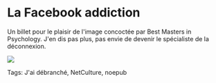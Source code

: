 # La Facebook addiction

Un billet pour le plaisir de l'image concoctée par Best Masters in Psychology. J'en dis pas plus, pas envie de devenir le spécialiste de la déconnexion.

![](https://tcrouzet.com/images_tc/2012/11/facebook-psychology.jpg)



Tags: J'ai débranché, NetCulture, noepub